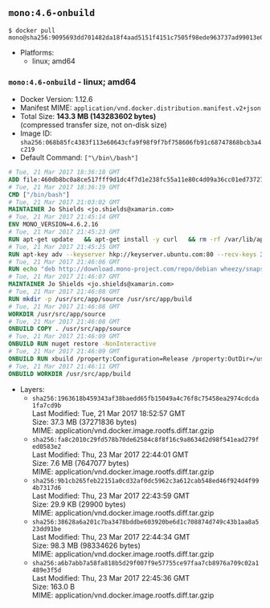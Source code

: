 ## `mono:4.6-onbuild`

```console
$ docker pull mono@sha256:9095693dd701482da18f4aad5151f4151c7505f98ede963737ad99013e0cdb71
```

-	Platforms:
	-	linux; amd64

### `mono:4.6-onbuild` - linux; amd64

-	Docker Version: 1.12.6
-	Manifest MIME: `application/vnd.docker.distribution.manifest.v2+json`
-	Total Size: **143.3 MB (143283602 bytes)**  
	(compressed transfer size, not on-disk size)
-	Image ID: `sha256:068b85fc4383f113e60643cfa9f98f9f7bf758606fb91c68747868bcb3a4c219`
-	Default Command: `["\/bin\/bash"]`

```dockerfile
# Tue, 21 Mar 2017 18:36:18 GMT
ADD file:460db8bc0a8ce517fff9d1dc4f7d1e238fc55a11e80c4d09a36cc01ed7372733 in / 
# Tue, 21 Mar 2017 18:36:19 GMT
CMD ["/bin/bash"]
# Tue, 21 Mar 2017 21:03:02 GMT
MAINTAINER Jo Shields <jo.shields@xamarin.com>
# Tue, 21 Mar 2017 21:45:14 GMT
ENV MONO_VERSION=4.6.2.16
# Tue, 21 Mar 2017 21:45:23 GMT
RUN apt-get update   && apt-get install -y curl   && rm -rf /var/lib/apt/lists/*
# Tue, 21 Mar 2017 21:45:25 GMT
RUN apt-key adv --keyserver hkp://keyserver.ubuntu.com:80 --recv-keys 3FA7E0328081BFF6A14DA29AA6A19B38D3D831EF
# Tue, 21 Mar 2017 21:46:06 GMT
RUN echo "deb http://download.mono-project.com/repo/debian wheezy/snapshots/$MONO_VERSION main" > /etc/apt/sources.list.d/mono-xamarin.list   && apt-get update   && apt-get install -y binutils mono-devel ca-certificates-mono fsharp mono-vbnc nuget referenceassemblies-pcl   && rm -rf /var/lib/apt/lists/* /tmp/*
# Tue, 21 Mar 2017 21:46:07 GMT
MAINTAINER Jo Shields <jo.shields@xamarin.com>
# Tue, 21 Mar 2017 21:46:08 GMT
RUN mkdir -p /usr/src/app/source /usr/src/app/build
# Tue, 21 Mar 2017 21:46:08 GMT
WORKDIR /usr/src/app/source
# Tue, 21 Mar 2017 21:46:08 GMT
ONBUILD COPY . /usr/src/app/source
# Tue, 21 Mar 2017 21:46:09 GMT
ONBUILD RUN nuget restore -NonInteractive
# Tue, 21 Mar 2017 21:46:09 GMT
ONBUILD RUN xbuild /property:Configuration=Release /property:OutDir=/usr/src/app/build/
# Tue, 21 Mar 2017 21:46:11 GMT
ONBUILD WORKDIR /usr/src/app/build
```

-	Layers:
	-	`sha256:1963618b459343af38baedd65fb15049a4c76f8c75458ea2974cdcda1fa7cd9b`  
		Last Modified: Tue, 21 Mar 2017 18:52:57 GMT  
		Size: 37.3 MB (37271836 bytes)  
		MIME: application/vnd.docker.image.rootfs.diff.tar.gzip
	-	`sha256:fa8c2010c29fd578b70de62584c8f8f16c9a8634d2d98f541ead279fed0583e2`  
		Last Modified: Thu, 23 Mar 2017 22:44:01 GMT  
		Size: 7.6 MB (7647077 bytes)  
		MIME: application/vnd.docker.image.rootfs.diff.tar.gzip
	-	`sha256:9b1cb265feb22151a0cd32af0dc5962c3a612cab548ed46f924d4f994b7317d6`  
		Last Modified: Thu, 23 Mar 2017 22:43:59 GMT  
		Size: 29.9 KB (29900 bytes)  
		MIME: application/vnd.docker.image.rootfs.diff.tar.gzip
	-	`sha256:38628a6a201c7ba3478bddbe603920be6d1c708874d749c43b1aa8a523dd91be`  
		Last Modified: Thu, 23 Mar 2017 22:44:34 GMT  
		Size: 98.3 MB (98334626 bytes)  
		MIME: application/vnd.docker.image.rootfs.diff.tar.gzip
	-	`sha256:a6b7abb7a58fa818b5d29f007f9e57755ce97faa7cb8976a709c02a1489e3f5d`  
		Last Modified: Thu, 23 Mar 2017 22:45:36 GMT  
		Size: 163.0 B  
		MIME: application/vnd.docker.image.rootfs.diff.tar.gzip
